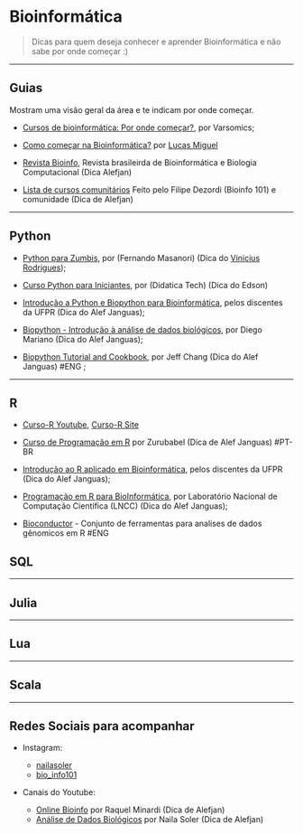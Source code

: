 # Bioinformática  

> Dicas para quem deseja conhecer e aprender Bioinformática e não sabe por onde começar :)  

---



## Guias

Mostram uma visão geral da área e te indicam por onde começar.

- [Cursos de bioinformática: Por onde começar?](https://blog.varsomics.com/cursos-de-bioinformatica/), por Varsomics;

- [Como começar na Bioinformática?](https://bioinfo.com.br/como-comecar-na-bioinformatica/) por [Lucas Miguel](https://scholar.google.com.br/citations?user=8KBcPOYAAAAJ&hl=EN)

- [Revista Bioinfo](https://bioinfo.com.br/), Revista brasileirda de Bioinformática e Biologia Computacional (Dica Alefjan)

- [Lista de cursos comunitários](https://seen-politician-a47.notion.site/ccd895cfaee94849bc9c405a4143b4f5?v=8ca8b89a8be54d7c800a1dfe9780abfc) Feito pelo Filipe Dezordi (Bioinfo 101) e comunidade (Dica de Alefjan)

---
## Python
- [Python para Zumbis](https://www.youtube.com/watch?v=YO58tXerKDc&list=PLUukMN0DTKCtbzhbYe2jdF4cr8MOWClXc), por (Fernando Masanori) (Dica do [Vinicius Rodrigues](https://twitter.com/suburbanizar));

- [Curso Python para Iniciantes](https://www.youtube.com/playlist?list=PLyqOvdQmGdTSEPnO0DKgHlkXb8x3cyglD), por (Didatica Tech) (Dica do Edson)

- [Introdução a Python e Biopython para Bioinformática](https://www.youtube.com/watch?v=AI_B0Q2I-oM&list=PL-F08sZPKH8FAx9SxR_aE21XGExvuD89H), pelos discentes da UFPR (Dica do Alef Janguas);

- [Biopython - Introdução à análise de dados biológicos](https://www.youtube.com/watch?v=AI_B0Q2I-oM&list=PL-F08sZPKH8FAx9SxR_aE21XGExvuD89H), por Diego Mariano (Dica do Alef Janguas);

- [Biopython Tutorial and Cookbook](http://biopython.org/DIST/docs/tutorial/Tutorial.html), por Jeff Chang (Dica do Alef Janguas) #ENG ;
  
---

## R  

- [Curso-R Youtube](https://www.youtube.com/channel/UCTXuqtCYxPVEehq6fJY9GkA), [Curso-R Site](https://curso-r.com/cursos/)

- [Curso de Programação em R](https://www.youtube.com/playlist?list=PL4OAe-tL47sbzCgtBTthtX50T30CLToEZ) por Zurubabel (Dica de Alef Janguas) #PT-BR

- [Introdução ao R aplicado em Bioinformática](https://www.youtube.com/watch?v=PoGVO96YRxs&list=PL-F08sZPKH8FSyOfz8uTW07YYJ7oaxAmU), pelos discentes da UFPR (Dica do Alef Janguas);

- [Programação em R para BioInformática](https://www.youtube.com/watch?v=pHKoVEk9wZc&list=PLt6jbZlqPK1xXvIlDPFHQ5P6wvGbOLBya), por Laboratório Nacional de Computação Científica (LNCC)  (Dica do Alef Janguas);

- [Bioconductor](http://www.bioconductor.org/) - Conjunto de ferramentas para analises de dados gênomicos em R #ENG

## SQL


---

## Julia  

---

## Lua  

---

## Scala


---

## Redes Sociais para acompanhar

- Instagram:
  - [nailasoler](https://www.instagram.com/nailasoler/)
  - [bio_info101](https://www.instagram.com/bio_info101)

  
- Canais do Youtube:
  - [Online Bioinfo](https://www.youtube.com/c/OnlineBioinfo) por Raquel Minardi (Dica de Alefjan)
  - [Análise de Dados Biológicos](https://www.youtube.com/c/NailaSolerBioinfo) por Naila Soler (Dica de Alefjan) 
